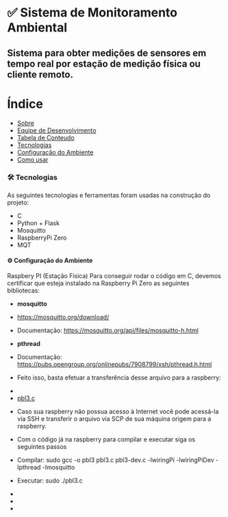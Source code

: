 # ✅ Sistema de Monitoramento Ambiental
## Sistema para obter medições de sensores em tempo real por estação de medição física ou cliente remoto.



Índice
=================
<!--ts-->
   * [Sobre](#Sobre)
   * [Equipe de Desenvolvimento](#equipe-de-desenvolvimento)
   * [Tabela de Conteudo](#tabela-de-conteudo)
   * [Tecnologias](#tecnologias)
   * [Configuração do Ambiente](#instalacao)
   * [Como usar](#como-usar)
<!--te-->
### 🛠 Tecnologias

As seguintes tecnologias e ferramentas foram usadas na construção do projeto:

- C
- Python + Flask
- Mosquitto
- RaspberryPi Zero
- MQT

#### ⚙️ Configuração do Ambiente
Raspbery PI (Estação Física)
Para conseguir rodar o código em C, devemos certificar que esteja instalado na Raspberry Pi Zero as seguintes bibliotecas:
- <b>mosquitto</b>
- https://mosquitto.org/download/
- Documentação: https://mosquitto.org/api/files/mosquitto-h.html
- <b>pthread</b>
- Documentação: https://pubs.opengroup.org/onlinepubs/7908799/xsh/pthread.h.html
- Feito isso, basta efetuar a transferência desse arquivo para a raspberry:
- <li><a href="https://github.com/aureliobarreto/sistema-de-monitoramento-ambiental/blob/main/pbl3.c">pbl3.c</a></li>
- Caso sua raspberry não possua acesso à Internet você pode acessá-la via SSH e transferir o arquivo via SCP de sua máquina origem para a raspberry.

- Com o código já na raspberry para compilar e executar siga os seguintes passos
- Compilar: sudo gcc -o pbl3 pbl3.c pbl3-dev.c -lwiringPi -lwiringPiDev -lpthread -lmosquitto
- Executar: sudo ./pbl3.c
- 
- 
- 
